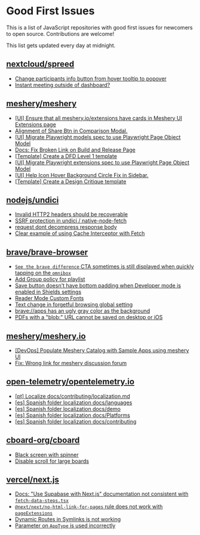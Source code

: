 # Good First Issues

This is a list of JavaScript repositories with good first issues for newcomers to open source. Contributions are welcome!

This list gets updated every day at midnight.

## [nextcloud/spreed](https://github.com/nextcloud/spreed)

- [Change participants info button from hover tooltip to popover](https://github.com/nextcloud/spreed/issues/15547)
- [Instant meeting outside of dashboard?](https://github.com/nextcloud/spreed/issues/15276)

## [meshery/meshery](https://github.com/meshery/meshery)

- [[UI] Ensure that all meshery.io/extensions have cards in Meshery UI Extensions page](https://github.com/meshery/meshery/issues/13623)
- [Alignment of Share Btn in Comparison Modal.](https://github.com/meshery/meshery/issues/15173)
- [[UI] Migrate Playwright models spec to use Playwright Page Object Model](https://github.com/meshery/meshery/issues/15372)
- [Docs: Fix Broken Link on Build and Release Page](https://github.com/meshery/meshery/issues/15326)
- [[Template] Create a DFD Level 1 template](https://github.com/meshery/meshery/issues/12501)
- [[UI] Migrate Playwright extensions spec to use Playwright Page Object Model](https://github.com/meshery/meshery/issues/15373)
- [[UI] Help Icon Hover Background Circle Fix in Sidebar.](https://github.com/meshery/meshery/issues/15202)
- [[Template] Create a Design Critique template](https://github.com/meshery/meshery/issues/12502)

## [nodejs/undici](https://github.com/nodejs/undici)

- [Invalid HTTP2 headers should be recoverable](https://github.com/nodejs/undici/issues/4356)
- [SSRF protection in undici / native-node-fetch](https://github.com/nodejs/undici/issues/2019)
- [request dont decompress response body](https://github.com/nodejs/undici/issues/2260)
- [Clear example of using Cache Interceptor with Fetch](https://github.com/nodejs/undici/issues/4283)

## [brave/brave-browser](https://github.com/brave/brave-browser)

- [`See the brave difference` CTA sometimes is still displayed when quickly tapping on the `omnibox`](https://github.com/brave/brave-browser/issues/48002)
- [Add Group policy for playlist](https://github.com/brave/brave-browser/issues/41428)
- [Save button doesn't have bottom padding when Developer mode is enabled in Shields settings](https://github.com/brave/brave-browser/issues/47782)
- [Reader Mode Custom Fonts](https://github.com/brave/brave-browser/issues/47598)
- [Text change in forgetful browsing global setting](https://github.com/brave/brave-browser/issues/30163)
- [brave://apps has an ugly gray color as the background](https://github.com/brave/brave-browser/issues/25736)
- [PDFs with a "blob:" URL cannot be saved on desktop or iOS](https://github.com/brave/brave-browser/issues/46348)

## [meshery/meshery.io](https://github.com/meshery/meshery.io)

- [[DevOps] Populate Meshery Catalog with Sample Apps using meshery UI](https://github.com/meshery/meshery.io/issues/1699)
- [Fix: Wrong link for meshery discussion forum](https://github.com/meshery/meshery.io/issues/2292)

## [open-telemetry/opentelemetry.io](https://github.com/open-telemetry/opentelemetry.io)

- [[pt] Localize docs/contributing/localization.md](https://github.com/open-telemetry/opentelemetry.io/issues/6855)
- [[es] Spanish folder localization docs/languages](https://github.com/open-telemetry/opentelemetry.io/issues/5229)
- [[es] Spanish folder localization docs/demo](https://github.com/open-telemetry/opentelemetry.io/issues/5226)
- [[es] Spanish folder localization docs/Platforms](https://github.com/open-telemetry/opentelemetry.io/issues/5227)
- [[es] Spanish folder localization docs/contributing](https://github.com/open-telemetry/opentelemetry.io/issues/5205)

## [cboard-org/cboard](https://github.com/cboard-org/cboard)

- [Black screen with spinner](https://github.com/cboard-org/cboard/issues/1871)
- [ Disable scroll for large boards ](https://github.com/cboard-org/cboard/issues/1786)

## [vercel/next.js](https://github.com/vercel/next.js)

- [Docs: "Use Supabase with Next.js" documentation not consistent with `fetch-data-steps.tsx`](https://github.com/vercel/next.js/issues/82218)
- [`@next/next/no-html-link-for-pages` rule does not work with `pageExtensions`](https://github.com/vercel/next.js/issues/53473)
- [Dynamic Routes in Symlinks is not working](https://github.com/vercel/next.js/issues/16660)
- [Parameter on `AppType` is used incorrectly](https://github.com/vercel/next.js/issues/42846)

